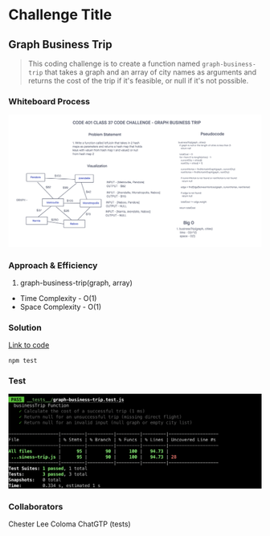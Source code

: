 # Challenge Title
## Graph Business Trip
> This coding challenge is to create a function named `graph-business-trip` that takes a graph and an array of city names as arguments and returns the cost of the trip if it's feasible, or null if it's not possible.

### Whiteboard Process
![Graph Business Trip](../images/graph-business-trip.png)

### Approach & Efficiency
<!-- What approach did you take? Why? What is the Big O space/time for this approach? -->

1. graph-business-trip(graph, array)
  * Time Complexity - O(1)
  * Space Complexity - O(1)

### Solution
<!-- Show how to run your code, and examples of it in action -->
[Link to code](https://github.com/cleecoloma/data-structures-and-algorithms/tree/main/javascript/graph-business-trip)

```text
npm test
```

### Test
![Graph Business Trip](../images/graph-business-trip-test.png)

### Collaborators
Chester Lee Coloma
ChatGTP (tests)
